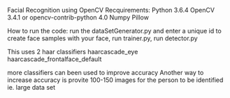 Facial Recognition using OpenCV
Recquirements:
Python 3.6.4
OpenCV 3.4.1 or opencv-contrib-python 4.0
Numpy
Pillow

How to run the code:
run the dataSetGenerator.py and enter a unique id to create face samples with your face,
run trainer.py,
run detector.py

This uses 2 haar classifiers
haarcascade_eye
haarcascade_frontalface_default

more classifiers can been used to improve accuracy
Another way to increase accuracy is provite 100-150 images for the person to be identified ie. large data set
